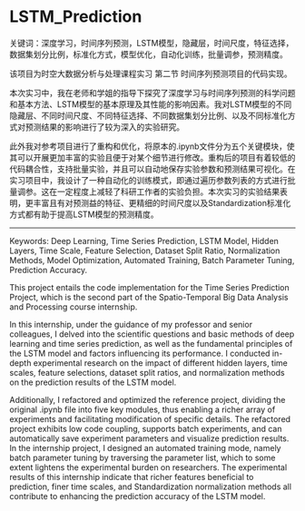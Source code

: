 # LSTM_Prediction

关键词：深度学习，时间序列预测，LSTM模型，隐藏层，时间尺度，特征选择，数据集划分比例，标准化方式，模型优化，自动化训练，批量调参，预测精度。	

该项目为时空大数据分析与处理课程实习 第二节 时间序列预测项目的代码实现。

​    本次实习中，我在老师和学姐的指导下探究了深度学习与时间序列预测的科学问题和基本方法、LSTM模型的基本原理及其性能的影响因素。我对LSTM模型的不同隐藏层、不同时间尺度、不同特征选择、不同数据集划分比例、以及不同标准化方式对预测结果的影响进行了较为深入的实验研究。

​    此外我对参考项目进行了重构和优化，将原本的.ipynb文件分为五个关键模块，使其可以开展更加丰富的实验且便于对某个细节进行修改。重构后的项目有着较低的代码耦合性，支持批量实验，并且可以自动地保存实验参数和预测结果可视化。在实习项目中，我设计了一种自动化的训练模式，即通过遍历参数列表的方式进行批量调参。这在一定程度上减轻了科研工作者的实验负担。本次实习的实验结果表明，更丰富且有对预测益的特征、更精细的时间尺度以及Standardization标准化方式都有助于提高LSTM模型的预测精度。

------

Keywords: Deep Learning, Time Series Prediction, LSTM Model, Hidden Layers, Time Scale, Feature Selection, Dataset Split Ratio, Normalization Methods, Model Optimization, Automated Training, Batch Parameter Tuning, Prediction Accuracy.

This project entails the code implementation for the Time Series Prediction Project, which is the second part of the Spatio-Temporal Big Data Analysis and Processing course internship.

In this internship, under the guidance of my professor and senior colleagues, I delved into the scientific questions and basic methods of deep learning and time series prediction, as well as the fundamental principles of the LSTM model and factors influencing its performance. I conducted in-depth experimental research on the impact of different hidden layers, time scales, feature selections, dataset split ratios, and normalization methods on the prediction results of the LSTM model.

Additionally, I refactored and optimized the reference project, dividing the original .ipynb file into five key modules, thus enabling a richer array of experiments and facilitating modification of specific details. The refactored project exhibits low code coupling, supports batch experiments, and can automatically save experiment parameters and visualize prediction results. In the internship project, I designed an automated training mode, namely batch parameter tuning by traversing the parameter list, which to some extent lightens the experimental burden on researchers. The experimental results of this internship indicate that richer features beneficial to prediction, finer time scales, and Standardization normalization methods all contribute to enhancing the prediction accuracy of the LSTM model.
